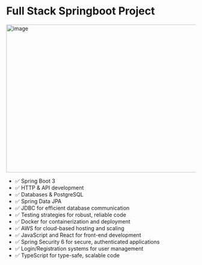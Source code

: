 # Full Stack Springboot Project
<img width="664" height="394" alt="image" src="https://github.com/user-attachments/assets/e81fc60c-989b-44d8-a85f-6685b62df3f6" />



- ✅ Spring Boot 3
- ✅ HTTP & API development
- ✅ Databases & PostgreSQL
- ✅ Spring Data JPA
- ✅ JDBC for efficient database communication
- ✅ Testing strategies for robust, reliable code
- ✅ Docker for containerization and deployment
- ✅ AWS for cloud-based hosting and scaling
- ✅ JavaScript and React for front-end development
- ✅ Spring Security 6 for secure, authenticated applications
- ✅ Login/Registration systems for user management
- ✅ TypeScript for type-safe, scalable code



